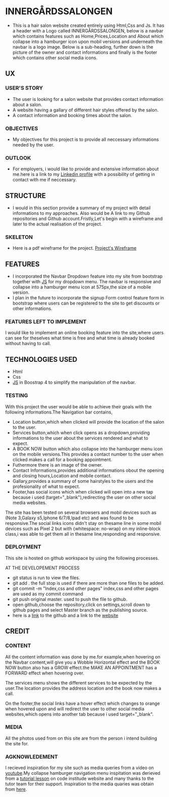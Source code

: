 # INNERGÅRDSSALONGEN

* This is a hair salon website created entirely using Html,Css and Js. It has a header with a Logo called INNERGÅRDSSALONGEN, below is a navbar which contains features such as Home,Prices,Location and About which collapse into a hamburger icon upon mobil versions and underneath the navbar is a logo image. Below is a sub-heading, further down is the picture of the owner and contact informations and finally is the footer which contains other social media icons.

## UX

### USER'S STORY
* The user is looking for a salon website that provides contact information about a salon.
* A website having a gallary of different hair styles offered by the salon.
* A contact information and booking times about the salon.

### OBJECTIVES
* My objectives for this project is to provide all neccessary informations needed by the user.  

### OUTLOOK
* For employers, i would like to provide and extensive information about me.here is a link to my [Linkedin profile](https://www.linkedin.com/in/gerard-ambe-80050b152)  with a possibility of getting in contact with me if neccessary.

## STRUCTURE
* I would in this section provide a summary of my project with detail informations to my approaches.  Also would be A link to my Github repositories and Github account.Fristly,Let's begin with a wireframe and later to the actual realisation of the project.

### SKELETON
* Here is a pdf wireframe for the project. 
[Project's Wireframe](https://github.com/gerardambe/Innergardssalongen/files/4183052/New.Project.2.pdf)


## FEATURES
* I incorporated the Navbar Dropdown feature into my site from bootstrap together with [JS](https://getbootstrap.com/docs/4.0/getting-started/introduction/) for my dropdown menu. The navbar is responsive and collapse into a hamburger menu icon at 575px,the size of a mobile version.
* I plan in the future to incorporate the signup Form control feature form in bootstrap where users can be registered to the site to get discounts or other informations.


### FEATURES LEFT TO IMPLEMENT
 I would like to implement an online booking feature into the site,where users can see for theselves what time is free and what time is already booked without having to call.

 ## TECHNOLOGIES USED
* Html
* Css
* [JS](https://getbootstrap.com/docs/4.0/getting-started/introduction/) in Boostrap 4 to simplify the manipulation of the navbar.

### TESTING
With this project the user would be able to achieve their goals with the following informations.The Navigation bar contains,
* Location button,which when clicked will provide the location of the salon to the user.
* Services button,which when click opens as a dropdown,providing informations to the user about the services rendered and what to expect.
* A BOOK NOW button which also collapse into the hamburger menu icon on the mobile versions.This provides a contact number to the user when clicked makes a call for a booking appointment.
* Futhermore there is an image of the owner.
* Contact Informations,provides additional informations obout the opening and closing hours,Location and mobile contact.
* Gallary,provides a summary of some hairstyles to the users and the profesionality of what to expect.
* Footer,has social icons which when clicked will open into a new tap because i used (target="_blank"),redirecting the user on other social media websites.

The site has been tested on several browsers and mobil devices such as (Note 3,Galaxy s5,Iphone 6/7/8,Ipad etc) and was found to be responsive.The social links icons didn't stay on thesame line in some mobil devices such as Pixel 2 but with {whitespace: no-wrap} on my inline-block class,i was able to get them all in thesame line,responding and responsive.

### DEPLOYMENT

This site is hosted on github workspace by using the following processes.

AT THE DEVELOPEMENT PROCESS
* git status is run to view the files.
* git add . the full stop is used if there are more than one files to be added.
* git commit -m "Index,css and other pages" index,css and other pages are used as my commit command
* git push original master. used to push the file to github.
* open github,choose the repository,click on settings,scroll down to github pages and select Master branch as the publishing source.
* here is a [link](https://github.com/gerardambe/Innergardssalongen) to the github and a link to the [website](https://gerardambe.github.io/Innergardssalongen/)

## CREDIT

### CONTENT 

All the content information was done by me.for example,when hovering on the Navbar content,will give you a Wobble Horizontal effect and the BOOK NOW button also has a GROW effect.the MAKE AN APPOINTMENT has a FORWARD effect when hovering over.

The services menu shows the different services to be expected by the user.The location provides the address location and the book now makes a call.

On the footer,the social links have a hover effect which changes to orange when hovered upon and will redirect the user to other social media websites,which opens into another tab because i used target="_blank".
### MEDIA 

All the photos used from on this site are from the person i intend building the site for.

### AGKNOWLEDEMENT
I recieved inspiration for my site such as media queries from a video on [youtube](https://www.youtube.com/watch?v=fA1NW-T1QXc).My collapse hamburger navigation menu inspitation was derieved from a [tutorial lesson](https://courses.codeinstitute.net/courses/course-v1:codeinstitute+FE+2017_T3/courseware/a4b90d17e5c94220a0f83f00ce7fa606/7c0e25d1061e47cdae9c492d623bfc65/3?activate_block_id=block-v1%3Acodeinstitute%2BFE%2B2017_T3%2Btype%40video%2Bblock%40030baffc525942d5a4831f0d5072bf98) on code institude website and many thanks to the tutor team for their support. Inspiration to the media quaries was obtain from [here](https://www.youtube.com/watch?v=fA1NW-T1QXc&t=413s).



